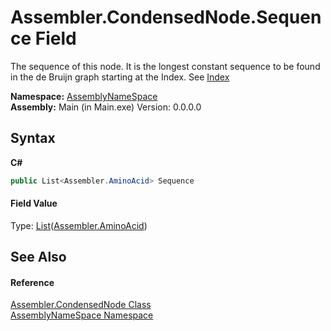 # Assembler.CondensedNode.Sequence Field
 

The sequence of this node. It is the longest constant sequence to be found in the de Bruijn graph starting at the Index. See <a href="b8bf3129-27ae-bc17-c7cf-7a825ea8536b">Index</a>

**Namespace:**&nbsp;<a href="6bcc80ef-5cfd-db5f-1eb2-7297d1c16397">AssemblyNameSpace</a><br />**Assembly:**&nbsp;Main (in Main.exe) Version: 0.0.0.0

## Syntax

**C#**<br />
``` C#
public List<Assembler.AminoAcid> Sequence
```


#### Field Value
Type: <a href="http://msdn2.microsoft.com/en-us/library/6sh2ey19" target="_blank">List</a>(<a href="6c08d832-b4a6-5a74-e503-fb03127f8c59">Assembler.AminoAcid</a>)

## See Also


#### Reference
<a href="ee7b8d32-cc33-4919-d5e1-f783e24e2ca2">Assembler.CondensedNode Class</a><br /><a href="6bcc80ef-5cfd-db5f-1eb2-7297d1c16397">AssemblyNameSpace Namespace</a><br />
